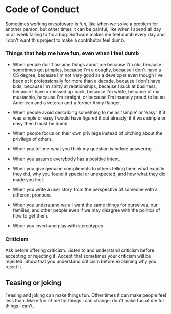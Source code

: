 # Code of Conduct

Sometimes working on software is fun, like when we solve a problem for another person; but other times it can be painful, like when I spend all day or all week failing to fix a bug. Software makes me feel dumb every day and I don't want this project to make a contributor feel dumb. 

### Things that help me have fun, even when I feel dumb

* When people don't assume things about me because I'm old, because I sometimes get pimples, because I'm a doughy, because I don't have a CS degree, because I'm not very good as a developer even though I've been at it professionally for more than a decade, because I don't have kids, because I'm shitty at relationships, because I suck at business, because I have a messed up back, because I'm white, because of my mustachio, because I'm straight, or because I'm insanely proud to be an American and a veteran and a former Army Ranger. 

* When people avoid describing something to me as 'simple' or 'easy.' If it was simple or easy I would have figured it out already; if it was simple or easy then I must be dumb.

* When people focus on their own privilege instead of bitching about the privilege of others.

* When you tell me what you think my question is before answering.

* When you assume everybody has a [positive intent](https://archive.fortune.com/galleries/2008/fortune/0804/gallery.bestadvice.fortune/7.html).

* When you give genuine compliments to others telling them what exactly they did, why you found it special or unexpected, and how what they did made you feel.

* When you write a user story from the perspective of someone with a different pronoun.

* When you understand we all want the same things for ourselves, our families, and other people even if we may disagree with the politics of how to get them.

* When you invert and play with stereotypes

### Criticism

Ask before offering criticism. Listen to and understand criticism before accepting or rejecting it. Accept that sometimes your criticism will be rejected. Show that you understand criticism before explaining why you reject it. 

## Teasing or joking

Teasing and joking can make things fun. Other times it can make people feel less than. Make fun of me for things I can change; don't make fun of me for things I can't.